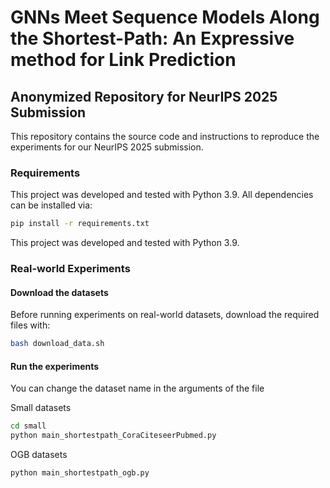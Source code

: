 # GNNs Meet Sequence Models Along the Shortest-Path: An Expressive method for Link Prediction

## Anonymized Repository for NeurIPS 2025 Submission

This repository contains the source code and instructions to reproduce the experiments for our NeurIPS 2025 submission.

### Requirements

This project was developed and tested with Python 3.9. All dependencies can be installed via:

```bash
pip install -r requirements.txt
```
This project was developed and tested with Python 3.9.

### Real-world Experiments
#### Download the datasets

Before running experiments on real-world datasets, download the required files with:

```bash
bash download_data.sh
```

#### Run the experiments
You can change the dataset name in the arguments of the file

Small datasets

```bash
cd small
python main_shortestpath_CoraCiteseerPubmed.py
```

OGB datasets
```bash
python main_shortestpath_ogb.py  
```